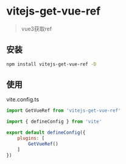 # vitejs-get-vue-ref

> vue3获取ref

## 安装

```bash
npm install vitejs-get-vue-ref -D
```
## 使用 

vite.config.ts
```js
import GetVueRef from 'vitejs-get-vue-ref'

import { defineConfig } from 'vite'

export default defineConfig({
    plugins: [
        GetVueRef()
    ]
})
```